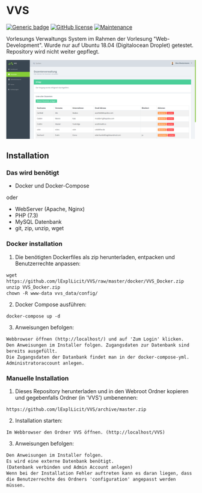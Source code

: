 # VVS
[![Generic badge](https://img.shields.io/badge/Version-1.0-green.svg)](#) [![GitHub license](https://img.shields.io/github/license/Naereen/StrapDown.js.svg)](https://github.com/lExplLicit/VVS/blob/master/LICENCE) [![Maintenance](https://img.shields.io/badge/Maintained%3F-no-red.svg)](https://github.com/lExplLicit/VVS)

Vorlesungs Verwaltungs System im Rahmen der Vorlesung "Web-Development".
Wurde nur auf Ubuntu 18.04 (Digitalocean Droplet) getestet. Repository wird nicht weiter gepflegt.

![Bild](https://github.com/lExplLicit/VVS/raw/master/assets/screenshot_vvs_n.png)

## Installation

### Das wird benötigt

* Docker und Docker-Compose

oder

* WebServer (Apache, Nginx)
* PHP (7.3)
* MySQL Datenbank
* git, zip, unzip, wget

### Docker installation

1. Die benötigten Dockerfiles als zip herunterladen, entpacken und Benutzerrechte anpassen:
```console
wget https://github.com/lExplLicit/VVS/raw/master/docker/VVS_Docker.zip
unzip VVS_Docker.zip
chown -R www-data vvs_data/config/
```
2. Docker Compose ausführen:
```console
docker-compose up -d
```
3. Anweisungen befolgen:
```console
Webbrowser öffnen (http://localhost/) und auf 'Zum Login' klicken.
Den Anweisungen im Installer folgen. Zugangsdaten zur Datenbank sind bereits ausgefüllt.
Die Zugangsdaten der Datanbank findet man in der docker-compose-yml.
Administratoraccount anlegen.
```
### Manuelle Installation

1. Dieses Repository herunterladen und in den Webroot Ordner kopieren und gegebenfalls Ordner (in 'VVS') umbenennen:
```console
https://github.com/lExplLicit/VVS/archive/master.zip
```
2. Installation starten:
```console
Im Webbrowser den Ordner VVS öffnen. (http://localhost/VVS)
```
3. Anweisungen befolgen:
```console
Den Anweisungen im Installer folgen.
Es wird eine externe Datenbank benötigt.
(Datenbank verbinden und Admin Account anlegen)
Wenn bei der Installation Fehler auftreten kann es daran liegen, dass die Benutzerrechte des Ordners 'configuration' angepasst werden müssen.
```



